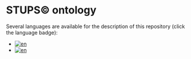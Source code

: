 # STUPS&copy; ontology

Several languages are available for the description of this repository (click the language badge):

- [![en](https://img.shields.io/badge/English-red.svg)](https://github.com/SebastienGuillemin/StupsOntology/blob/master/description/README-en.md)
- [![en](https://img.shields.io/badge/Français-blue.svg)](https://github.com/SebastienGuillemin/StupsOntology/blob/master/description/README-fr.md)

